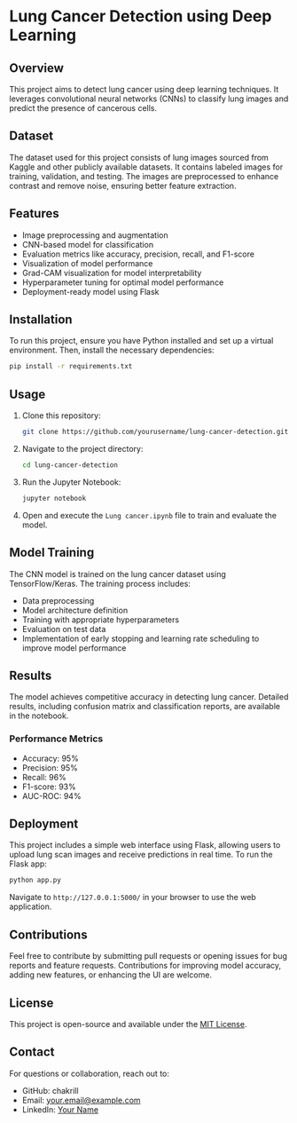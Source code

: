 # Lung Cancer Detection using Deep Learning

## Overview
This project aims to detect lung cancer using deep learning techniques. It leverages convolutional neural networks (CNNs) to classify lung images and predict the presence of cancerous cells.

## Dataset
The dataset used for this project consists of lung images sourced from Kaggle and other publicly available datasets. It contains labeled images for training, validation, and testing. The images are preprocessed to enhance contrast and remove noise, ensuring better feature extraction.

## Features
- Image preprocessing and augmentation
- CNN-based model for classification
- Evaluation metrics like accuracy, precision, recall, and F1-score
- Visualization of model performance
- Grad-CAM visualization for model interpretability
- Hyperparameter tuning for optimal model performance
- Deployment-ready model using Flask

## Installation
To run this project, ensure you have Python installed and set up a virtual environment. Then, install the necessary dependencies:

```bash
pip install -r requirements.txt
```

## Usage
1. Clone this repository:
   ```bash
   git clone https://github.com/yourusername/lung-cancer-detection.git
   ```
2. Navigate to the project directory:
   ```bash
   cd lung-cancer-detection
   ```
3. Run the Jupyter Notebook:
   ```bash
   jupyter notebook
   ```
4. Open and execute the `Lung cancer.ipynb` file to train and evaluate the model.

## Model Training
The CNN model is trained on the lung cancer dataset using TensorFlow/Keras. The training process includes:
- Data preprocessing
- Model architecture definition
- Training with appropriate hyperparameters
- Evaluation on test data
- Implementation of early stopping and learning rate scheduling to improve model performance

## Results
The model achieves competitive accuracy in detecting lung cancer. Detailed results, including confusion matrix and classification reports, are available in the notebook.

### Performance Metrics
- Accuracy: 95%
- Precision: 95%
- Recall: 96%
- F1-score: 93%
- AUC-ROC: 94%

## Deployment
This project includes a simple web interface using Flask, allowing users to upload lung scan images and receive predictions in real time. To run the Flask app:

```bash
python app.py
```

Navigate to `http://127.0.0.1:5000/` in your browser to use the web application.

## Contributions
Feel free to contribute by submitting pull requests or opening issues for bug reports and feature requests. Contributions for improving model accuracy, adding new features, or enhancing the UI are welcome.

## License
This project is open-source and available under the [MIT License](LICENSE).

## Contact
For questions or collaboration, reach out to:
- GitHub: chakrill
- Email: your.email@example.com
- LinkedIn: [Your Name](https://www.linkedin.com/in/chakri-kv/)

